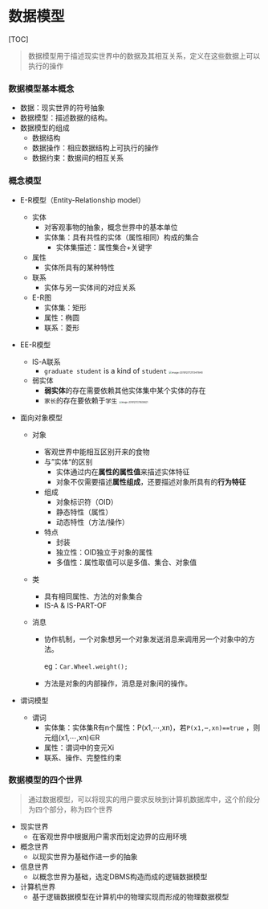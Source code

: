# 数据模型

[TOC]

> 数据模型用于描述现实世界中的数据及其相互关系，定义在这些数据上可以执行的操作

### 数据模型基本概念

+ 数据：现实世界的符号抽象
+ 数据模型：描述数据的结构。
+ 数据模型的组成
  + 数据结构
  + 数据操作：相应数据结构上可执行的操作
  + 数据约束：数据间的相互关系

### 概念模型

+ E-R模型（Entity-Relationship model）
  + 实体
    + 对客观事物的抽象，概念世界中的基本单位
    + 实体集：具有共性的实体（属性相同）构成的集合
      + 实体集描述：属性集合+关键字
  + 属性
    + 实体所具有的某种特性
  + 联系
    + 实体与另一实体间的对应关系
  + E-R图
    + 实体集：矩形
    + 属性：椭圆
    + 联系：菱形
  
+ EE-R模型
  + IS-A联系
    + `graduate student` is a kind of `student`           <img src="C:\Users\lenovo\AppData\Roaming\Typora\typora-user-images\image-20191217211347849.png" alt="image-20191217211347849" style="zoom:35%;" />
  + 弱实体
    + **弱实体**的存在需要依赖其他实体集中某个实体的存在
    + `家长`的存在要依赖于`学生`             	   		 <img src="C:\Users\lenovo\AppData\Roaming\Typora\typora-user-images\image-20191217211609821.png" alt="image-20191217211609821" style="zoom:30%;" /> 
  
+ 面向对象模型
  + 对象
    + 客观世界中能相互区别开来的食物
    + 与”实体“的区别
      + 实体通过内在**属性的属性值**来描述实体特征
      + 对象不仅需要描述**属性组成**，还要描述对象所具有的**行为特征**
    + 组成
      + 对象标识符（OID）
      + 静态特性（属性）
      + 动态特性（方法/操作）
    + 特点
      + 封装
      + 独立性：OID独立于对象的属性
      + 多值性：属性取值可以是多值、集合、对象值
    
  + 类
  
    + 具有相同属性、方法的对象集合
    + IS-A & IS-PART-OF
  
  + 消息
  
    + 协作机制，一个对象想另一个对象发送消息来调用另一个对象中的方法。
  
      eg：`Car.Wheel.weight();`
  
    + 方法是对象的内部操作，消息是对象间的操作。
  
+ 谓词模型

  + 谓词
    + 实体集：实体集R有n个属性：P(x1,⋯,xn)，若`P(x1,⋯,xn)==true` ，则元组(x1,⋯,xn)∈R
    + 属性：谓词中的变元Xi
    + 联系、操作、完整性约束

### 数据模型的四个世界

> 通过数据模型，可以将现实的用户要求反映到计算机数据库中，这个阶段分为四个部分，称为四个世界

+ 现实世界
  + 在客观世界中根据用户需求而划定边界的应用环境
+ 概念世界
  + 以现实世界为基础作进一步的抽象
+ 信息世界
  + 以概念世界为基础，选定DBMS构造而成的逻辑数据模型
+ 计算机世界
  + 基于逻辑数据模型在计算机中的物理实现而形成的物理数据模型